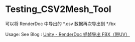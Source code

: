 # Testing_CSV2Mesh_Tool
可以将 RenderDoc 中导出的 *.csv 数据再次导出到 *.fbx

Usage: See Blog : [Unity - RenderDoc 抓帧导出 FBX（带UV）](https://blog.csdn.net/linjf520/article/details/125320984)
